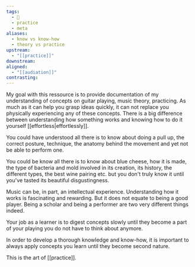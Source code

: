 ```yaml
---
tags:
  - 🌲
  - practice
  - meta
aliases:
  - know vs know-how
  - theory vs practice
upstream:
  - "[[practice]]"
downstream: 
aligned:
  - "[[audiation]]"
contrasting:
---
```

My goal with this ressource is to provide documentation of my understanding of concepts on guitar playing, music theory, practicing. As much as it can help you grasp ideas quickly, it can not replace you physically experiencing any of these concepts. There is a big difference between understanding how something works and knowing how to do it yourself [[effortless|effortlessly]]. 

You could have understood all there is to know about doing a pull up, the correct posture, technique, the anatomy behind the movement and yet not be able to perform one. 

You could be know all there is to know about blue cheese, how it is made, the type of bacteria and mold involved in its creation, its history, the different types, the best wine pairing etc. but you don't truly know it until you've tasted its beautiful disgustingness. 

Music can be, in part, an intellectual experience. Understanding how it works is fascinating and rewarding. But it does not equate to being a good player. Being a scholar and being a performer are two very different things indeed. 

Your job as a learner is to digest concepts slowly until they become a part of your playing you do not have to think about anymore. 

In order to develop a thorough knowledge and know-how, it is important to always apply concepts you learn until they become second nature. 

This is the art of [[practice]]. 
